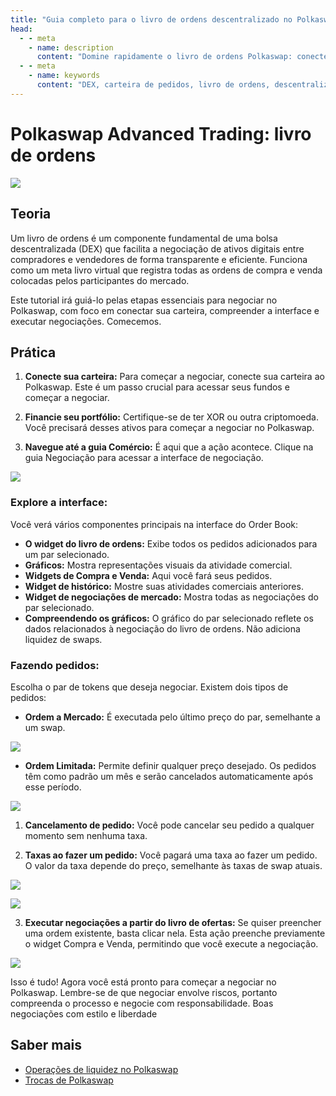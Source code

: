 ```yaml
---
title: "Guia completo para o livro de ordens descentralizado no Polkaswap | Documentação SORA"
head:
  - - meta
    - name: description
      content: "Domine rapidamente o livro de ordens Polkaswap: conecte sua carteira, navegue no DEX e negocie com eficiência. Aprenda a interface do livro de ordens para uma negociação descentralizada eficiente."
  - - meta
    - name: keywords
      content: "DEX, carteira de pedidos, livro de ordens, descentralizada, negociação à vista, Polkadot, ordem limitada"
---
```


# Polkaswap Advanced Trading: livro de ordens

![](.gitbook/assets/polkaswap-orderbook-tutorial-hero.png)

## Teoria

Um livro de ordens é um componente fundamental de uma bolsa descentralizada (DEX) que facilita a negociação de ativos digitais entre compradores e vendedores de forma transparente e eficiente. Funciona como um meta livro virtual que registra todas as ordens de compra e venda colocadas pelos participantes do mercado.

Este tutorial irá guiá-lo pelas etapas essenciais para negociar no Polkaswap, com foco em conectar sua carteira, compreender a interface e executar negociações. Comecemos.

## Prática

1. **Conecte sua carteira:** Para começar a negociar, conecte sua carteira ao Polkaswap. Este é um passo crucial para acessar seus fundos e começar a negociar.

2. **Financie seu portfólio:** Certifique-se de ter XOR ou outra criptomoeda. Você precisará desses ativos para começar a negociar no Polkaswap.

3. **Navegue até a guia Comércio:** É aqui que a ação acontece. Clique na guia Negociação para acessar a interface de negociação.

![](.gitbook/assets/polkaswap-orderbook-interface.png)

### Explore a interface:

Você verá vários componentes principais na interface do Order Book:

- **O widget do livro de ordens:** Exibe todos os pedidos adicionados para um par selecionado.
- **Gráficos:** Mostra representações visuais da atividade comercial.
- **Widgets de Compra e Venda:** Aqui você fará seus pedidos.
- **Widget de histórico:** Mostre suas atividades comerciais anteriores.
- **Widget de negociações de mercado:** Mostra todas as negociações do par selecionado.
- **Compreendendo os gráficos:** O gráfico do par selecionado reflete os dados relacionados à negociação do livro de ordens. Não adiciona liquidez de swaps.

### Fazendo pedidos:

Escolha o par de tokens que deseja negociar. Existem dois tipos de pedidos:

- **Ordem a Mercado:** É executada pelo último preço do par, semelhante a um swap.

![](.gitbook/assets/polkaswap-orderbook-market.png)

- **Ordem Limitada:** Permite definir qualquer preço desejado. Os pedidos têm como padrão um mês e serão cancelados automaticamente após esse período.

![](.gitbook/assets/polkaswap-orderbook-limit.png)

1. **Cancelamento de pedido:** Você pode cancelar seu pedido a qualquer momento sem nenhuma taxa.

2. **Taxas ao fazer um pedido:** Você pagará uma taxa ao fazer um pedido. O valor da taxa depende do preço, semelhante às taxas de swap atuais.

 ![](.gitbook/assets/polkaswap-orderbook-market-fees.png)

 ![](.gitbook/assets/polkaswap-orderbook-limit-fees.png)

3. **Executar negociações a partir do livro de ofertas:** Se quiser preencher uma ordem existente, basta clicar nela. Esta ação preenche previamente o widget Compra e Venda, permitindo que você execute a negociação.

 ![](.gitbook/assets/polkaswap-orderbook-execute-trade.png)

Isso é tudo! Agora você está pronto para começar a negociar no Polkaswap. Lembre-se de que negociar envolve riscos, portanto compreenda o processo e negocie com responsabilidade. Boas negociações com estilo e liberdade

## Saber mais

- [Operações de liquidez no Polkaswap](/provide-liquidity-to-xyk-pools-polkaswap)
- [Trocas de Polkaswap](/swap-polkaswap)